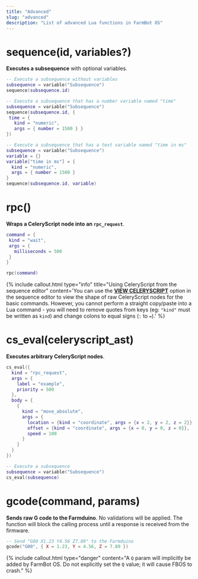 ```yaml
---
title: "Advanced"
slug: "advanced"
description: "List of advanced Lua functions in FarmBot OS"
---
```


# sequence(id, variables?)

**Executes a subsequence** with optional variables.

```lua
-- Execute a subsequence without variables
subsequence = variable("Subsequence")
sequence(subsequence.id)
```

```lua
-- Execute a subsequence that has a number variable named "time"
subsequence = variable("Subsequence")
sequence(subsequence.id, {
 time = {
   kind = "numeric",
   args = { number = 1500 } }
})
```

```lua
-- Execute a subsequence that has a text variable named "time in ms"
subsequence = variable("Subsequence")
variable = {}
variable["time in ms"] = {
  kind = "numeric",
  args = { number = 1500 }
}
sequence(subsequence.id, variable)
```

# rpc()

**Wraps a CeleryScript node into an `rpc_request`**.

```lua
command = {
 kind = "wait",
 args = {
   milliseconds = 500
 }
}

rpc(command)
```

{%
include callout.html
type="info"
title="Using CeleryScript from the sequence editor"
content='You can use the **[VIEW CELERYSCRIPT](https://software.farm.bot/docs/sequences#sequence-editor-options)** option in the sequence editor to view the shape of raw CeleryScript nodes for the basic commands. However, you cannot perform a straight copy/paste into a Lua command - you will need to remove quotes from keys (eg: `"kind"` must be written as `kind`) and change colons to equal signs (`:` to `=`).'
%}

# cs_eval(celeryscript_ast)

**Executes arbitrary CeleryScript nodes**.

```lua
cs_eval({
  kind = "rpc_request",
  args = {
    label = "example",
    priority = 500
  },
  body = {
    {
      kind = "move_absolute",
      args = {
        location = {kind = "coordinate", args = {x = 2, y = 2, z = 2}},
        offset = {kind = "coordinate", args = {x = 0, y = 0, z = 0}},
        speed = 100
      }
    }
  }
})
```

```lua
-- Execute a subsequence
subsequence = variable("Subsequence")
cs_eval(subsequence)
```

# gcode(command, params)

**Sends raw G code to the Farmduino**. No validations will be applied. The function will block the calling process until a response is received from the firmware.

```lua
-- Send "G00 X1.23 Y4.56 Z7.89" to the Farmduino
gcode("G00", { X = 1.23, Y = 4.56, Z = 7.89 })
```

{%
include callout.html
type="danger"
content="A `Q` param will implicitly be added by FarmBot OS. Do not explicitly set the `Q` value; it will cause FBOS to crash."
%}
